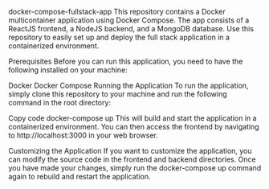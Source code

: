 docker-compose-fullstack-app
This repository contains a Docker multicontainer application using Docker Compose. The app consists of a ReactJS frontend, a NodeJS backend, and a MongoDB database. Use this repository to easily set up and deploy the full stack application in a containerized environment.

Prerequisites
Before you can run this application, you need to have the following installed on your machine:

Docker
Docker Compose
Running the Application
To run the application, simply clone this repository to your machine and run the following command in the root directory:

Copy code
docker-compose up
This will build and start the application in a containerized environment. You can then access the frontend by navigating to http://localhost:3000 in your web browser.

Customizing the Application
If you want to customize the application, you can modify the source code in the frontend and backend directories. Once you have made your changes, simply run the docker-compose up command again to rebuild and restart the application.
